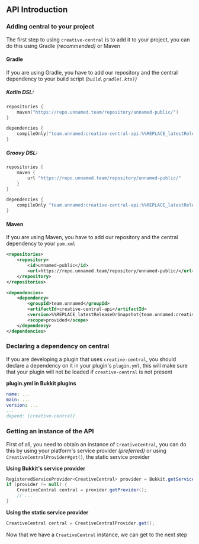 ## API Introduction

### Adding central to your project
The first step to using `creative-central` is to add it to your project, you can do
this using Gradle *(recommended)* or Maven

#### Gradle
If you are using Gradle, you have to add our repository and the central dependency
to your build script *(`build.gradle(.kts)`)*

##### Kotlin DSL:
```kotlin
repositories {
    maven("https://repo.unnamed.team/repository/unnamed-public/")
}

dependencies {
    compileOnly("team.unnamed:creative-central-api:%%REPLACE_latestReleaseOrSnapshot{team.unnamed:creative-central-api}%%")
}
```

##### Groovy DSL:
```groovy
repositories {
    maven {
        url "https://repo.unnamed.team/repository/unnamed-public/"
    }
}

dependencies {
    compileOnly "team.unnamed:creative-central-api:%%REPLACE_latestReleaseOrSnapshot{team.unnamed:creative-central-api}%%"
}
```

#### Maven
If you are using Maven, you have to add our repository and the central dependency
to your `pom.xml`
```xml
<repositories>
    <repository>
        <id>unnamed-public</id>
        <url>https://repo.unnamed.team/repository/unnamed-public/</url>
    </repository>
</repositories>

<dependencies>
    <dependency>
        <groupId>team.unnamed</groupId>
        <artifactId>creative-central-api</artifactId>
        <version>%%REPLACE_latestReleaseOrSnapshot{team.unnamed:creative-central-api}%%</version>
        <scope>provided</scope>
    </dependency>
</dependencies>
```

### Declaring a dependency on central

If you are developing a plugin that uses `creative-central`, you should declare a dependency
on it in your plugin's `plugin.yml`, this will make sure that your plugin will not be loaded
if `creative-central` is not present

**plugin.yml in Bukkit plugins**
```yaml
name: ...
main: ...
version: ...
...
depend: [creative-central]
```

### Getting an instance of the API

First of all, you need to obtain an instance of `CreativeCentral`, you can do this by using
your platform's service provider *(preferred)* or using `CreativeCentralProvider#get()`, the
static service provider

**Using Bukkit's service provider**
```java
RegisteredServiceProvider<CreativeCentral> provider = Bukkit.getServicesManager().getRegistration(CreativeCentral.class);
if (provider != null) {
    CreativeCentral central = provider.getProvider();
    // ...
}
```

**Using the static service provider**
```java
CreativeCentral central = CreativeCentralProvider.get();
```

Now that we have a `CreativeCentral` instance, we can get to the next step